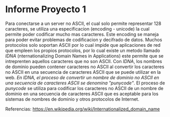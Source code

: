 # Informe Proyecto 1
Para conectarse a un server no ASCII, el cual solo permite representar 128 caracteres, se utiliza una especificacion (encoding - unicode) la cual permite poder codificar mucho mas caracteres.
Este encoding se maneja para poder evitar problemas de codificacion y decifrado de datos. Muchos protocolos solo soportan ASCII por lo cual impide que aplicaciones de red que empleen los propios protocolos, por lo cual existe un metodo llamado *IDNA* (nternationalizing Domain Names in Applications) este permite que se intreprenten aquellos caracteres que no son ASCII.
Con *IDNA*, los nombres de dominio pueden contener caracteres no ASCII al convertir los caracteres no ASCII en una secuencia de caracteres ASCII que se puede utilizar en la web. *En IDNA, el proceso de convertir un nombre de dominio no ASCII en una secuencia de caracteres ASCII se denomina "punycode"*. El proceso de *punycode* se utiliza para codificar los caracteres no ASCII de un nombre de dominio en una secuencia de caracteres ASCII que es aceptable para los sistemas de nombres de dominio y otros protocolos de Internet.

Referencias:
https://en.wikipedia.org/wiki/Internationalized_domain_name